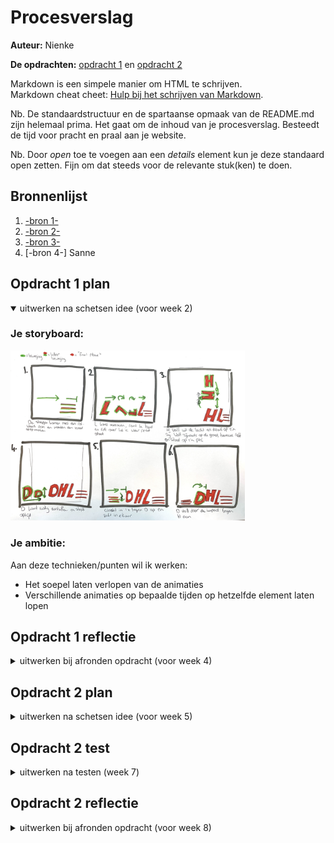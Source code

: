 # Procesverslag
**Auteur:** Nienke

**De opdrachten:** [opdracht 1](opdracht1/index.html) en [opdracht 2](opdracht2/index.html)


Markdown is een simpele manier om HTML te schrijven.  
Markdown cheat cheet: [Hulp bij het schrijven van Markdown](https://github.com/adam-p/markdown-here/wiki/Markdown-Cheatsheet).

Nb. De standaardstructuur en de spartaanse opmaak van de README.md zijn helemaal prima. Het gaat om de inhoud van je procesverslag. Besteedt de tijd voor pracht en praal aan je website.

Nb. Door *open* toe te voegen aan een *details* element kun je deze standaard open zetten. Fijn om dat steeds voor de relevante stuk(ken) te doen.



## Bronnenlijst
  1. [-bron 1-](https://matthewlein.com/tools/ceaser)
  2. [-bron 2-](https://css-tricks.com/almanac/properties/t/transform/)
  3. [-bron 3-](https://developer.mozilla.org/en-US/docs/Web/CSS/transform)
  4. [-bron 4-] Sanne




## Opdracht 1 plan

<details open>
  <summary>uitwerken na schetsen idee (voor week 2)</summary>


  ### Je storyboard:
  <img src="readme-images/storyboard.jpg" width="375px" alt="storyboard voor opdracht 1">


  ### Je ambitie: 
  Aan deze technieken/punten wil ik werken:
  - Het soepel laten verlopen van de animaties
  - Verschillende animaties op bepaalde tijden op hetzelfde element laten lopen
 
</details>



## Opdracht 1 reflectie

<details>
  <summary>uitwerken bij afronden opdracht (voor week 4)</summary>


  ### Je uitkomst - karakteristiek screenshot(s):
  <img src="readme-images/gevallenlogo.png" width="375px" alt="grappige uitkomst opdracht 1">
  <img src="readme-images/vollogo.png" width="375px" alt="uitkomst opdracht 1">


  ### Dit ging goed/Heb ik geleerd: 
  Ik heb geleerd (en iets wat gelijk er goed ging!) om d.m.v. veel rekenen en goede timing een animatie later nog een extra animatie te geven. Dus dat er nog even een pauze tussen zit. Dit is bij de D het geval. Hij komt aantuffen, maar pas als de laatste streepjes in de D zijn gebotst, valt ie pas om! Het was even een kwestie van rekenen en trial and error, maar het is super goed gelukt!

  <img src="readme-images/topd.png" width="375px" alt="top">


  ### Dit was lastig/Is niet gelukt:
  Ik had de L echt willen laten vallen en omrollen. Dit is niet helemaal gelukt. Het is nu een rollende animatie. Dit ziet er ook goed uit, maar niet helemaal het idee wat ik had. Ik heb hier samen met Sanne mee gezeten, maar dit bleek toch wel heel moeilijk. Uiteindelijk zijn we hier op uitgekomen

  <img src="readme-images/lastigel.png" width="375px" alt="bummer">
</details>



## Opdracht 2 plan

<details>
  <summary>uitwerken na schetsen idee (voor week 5)</summary>


  ### Je ontwerp:
  <img src="readme-images/dummy-plaatje.svg" width="375px" alt="ontwerp opdracht 2">


  ### Je ambitie: 
  Aan deze technieken/punten wil ik werken:
  - punt 1
  - punt 2
  - nog een punt
  - ...
</details>



## Opdracht 2 test

<details>
  <summary>uitwerken na testen (week 7)</summary>

  Neem minimaal 5 bevindingen op:



  ### Bevinding 1:
  Omschrijving van wat er nog niet orde was (tekst en afbeeding(en)).

  #### oplossing:
  Beschrijving hoe je het hebt hebt opgelost of als het niet gelukt is hoe je het zou oplossen (tekst en afbeeding(en)).



  ### Bevinding 2:
  Omschrijving van wat er nog niet orde was (tekst en afbeeding(en)).

  #### oplossing:
  Beschrijving hoe je het hebt hebt opgelost of als het niet gelukt is hoe je het zou oplossen (tekst en afbeeding(en)).



  ### Bevinding 3:
  ...
</details>



## Opdracht 2 reflectie

<details>
  <summary>uitwerken bij afronden opdracht (voor week 8)</summary>

  ### Je uitkomst - karakteristiek screenshot(s):
  <img src="readme-images/dummy-plaatje.svg" width="375px" alt="uitkomst opdracht 2">


  ### Dit ging goed/Heb ik geleerd: 
  Korte omschrijving met plaatje(s)

  <img src="readme-images/dummy-plaatje.svg" width="375px" alt="top">


  ### Dit was lastig/Is niet gelukt:
  Korte omschrijving met plaatje(s)

  <img src="readme-images/dummy-plaatje.svg" width="375px" alt="bummer">
</details>
